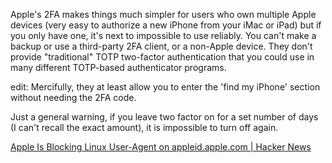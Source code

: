 Apple's 2FA makes things much simpler for users who own multiple Apple devices (very easy to authorize a new iPhone from your iMac or iPad) but if you only have one, it's next to impossible to use reliably. You can't make a backup or use a third-party 2FA client, or a non-Apple device. They don't provide "traditional" TOTP two-factor authentication that you could use in many different TOTP-based authenticator programs.

edit: Mercifully, they at least allow you to enter the 'find my iPhone' section without needing the 2FA code.

Just a general warning, if you leave two factor on for a set number of days (I can't recall the exact amount), it is impossible to turn off again.

[Apple Is Blocking Linux User-Agent on appleid.apple.com | Hacker News](https://news.ycombinator.com/item?id=19224887)
